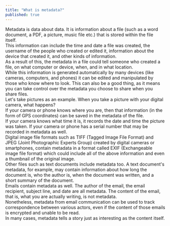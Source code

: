 ```yaml
---
title: "What is metadata?"
published: true
---
```

Metadata is data about data. It is information about a file (such as a word document, a PDF, a picture, music file etc.) that is stored within the file itself.
<br>
This information can include the time and date a file was created, the username of the people who created or edited it, information about the device that created it, and other kinds of information.
<br>
As a result of this, the metadata in a file could tell someone who created a file, on what computer or device, when, and in what location.
<br>
While this information is generated automatically by many devices (like cameras, computers, and phones) it can be edited and manipulated by those who know where to look. This can also be a good thing, as it means you can take control over the metadata you choose to share when you share files.
<br>
Let's take pictures as an example. When you take a picture with your digital camera, what happens?
<br>
If your camera or phone knows where you are, then that information (in the form of GPS coordinates) can be saved in the metadata of the file.
<br>
If your camera knows what time it is, it records the date and time the picture was taken. If your camera or phone has a serial number that may be recorded in metadata as well.
<br>
Digital image file formats such as TIFF (Tagged Image File Format) and JPEG (Joint Photographic Experts Group) created by digital cameras or smartphones, contain metadata in a format called EXIF (Exchangeable image file format) which could include all of the above information and even a thumbnail of the original image.
<br>
Other files such as text documents include metadata too. A text document's metadata, for example, may contain information about how long the document is, who the author is, when the document was written, and a short summary of the document.
<br>
Emails contain metadata as well. The author of the email, the email recipient, subject line, and date are all metadata. The content of the email, that is, what you are actually writing, is not metadata.
<br>
Nonetheless, metadata from email communication can be used to track correspondence between various actors, even if the content of those emails is encrypted and unable to be read.
<br>
In many cases, metadata tells a story just as interesting as the content itself.
